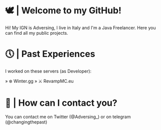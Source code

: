 # 🕊 | Welcome to my GitHub!

Hi! My IGN is Adversing, I live in Italy and I'm a Java Freelancer. 
Here you can find all my public projects.

# 🕔 | Past Experiences
I worked on these servers (as Developer):

» ❄️ Winter.gg
» ⚔️ RevampMC.eu

# 💼 | How can I contact you?
You can contact me on Twitter (@Adversing_) or on telegram (@changingthepast)
